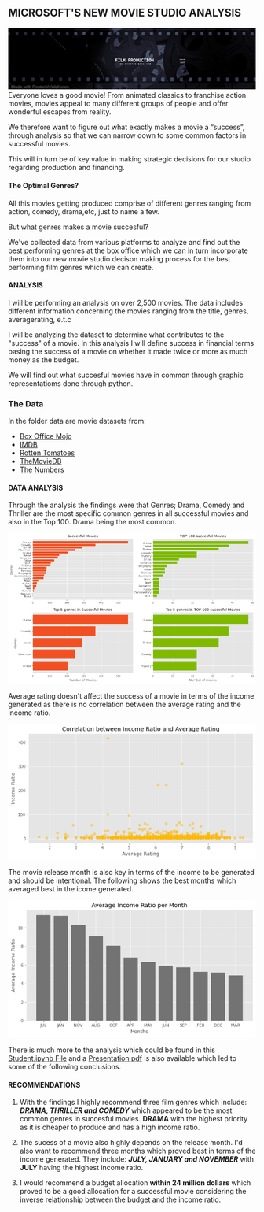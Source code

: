 ## MICROSOFT'S NEW MOVIE STUDIO ANALYSIS
<img src = "/images/movie.jpg"/>
Everyone loves a good movie! From animated classics to franchise action movies, movies appeal to many different groups of people and offer wonderful escapes from reality.

We therefore want to figure out what exactly makes a movie a “success”, through analysis so that we can narrow down to some common factors in successful movies. 

This will in turn be of key value in making strategic decisions for our studio regarding production and financing.

#### The Optimal Genres?
All this movies getting produced comprise of different genres ranging from action, comedy, drama,etc, just to name a few.

But what genres makes a movie succesful?

We've collected data from various platforms to analyze and find out the best performing genres at the box office which we can in turn incorporate them into our new movie studio decison making process for the best performing film genres which we can create. 

#### ANALYSIS
I will be performing an analysis on over 2,500 movies. The data includes different information concerning the movies ranging from the title, genres, averagerating, e.t.c

I will be analyzing the dataset to determine what contributes to the "success" of a movie. In this analysis I will define success in financial terms basing the success of a movie on whether it made twice or more as much money as the budget.

We will find out what succesful movies have in common through graphic representatioms done through python.

### The Data

In the folder data are movie datasets from:

* [Box Office Mojo](https://www.boxofficemojo.com/)
* [IMDB](https://www.imdb.com/)
* [Rotten Tomatoes](https://www.rottentomatoes.com/)
* [TheMovieDB](https://www.themoviedb.org/)
* [The Numbers](https://www.the-numbers.com/)

#### DATA ANALYSIS
Through the analysis the findings were that Genres; Drama, Comedy and Thriller are the most specific common genres in all successful movies and also in the Top 100. Drama being the most common. 

<img src = "/images/output1.png"/>

Average rating doesn't affect the success of a movie in terms of the income generated as there is no correlation between the average rating and the income ratio.

<img src = "/images/output4.png"/>

The movie release month is also key in terms of the income to be generated and should be intentional. The following shows the best months which averaged best in the icome generated.

<img src = "/images/output5.png"/>

There is much more to the analysis which could be found in this [Student.ipynb File](https://github.com/JamesMbeti/Microsoft_phase_1_project/blob/main/student.ipynb) and a [Presentation pdf](https://github.com/JamesMbeti/Microsoft_phase_1_project/blob/main/presentation.pdf) is also available which led to some of the following conclusions.

#### RECOMMENDATIONS

1) With the findings I highly recommend three film genres which include: **_DRAMA, THRILLER and COMEDY_** which appeared to be the most common genres in succesful movies. **DRAMA** with the highest priority as it is cheaper to produce and has a high income ratio. 

2) The sucess of a movie also highly depends on the release month. I'd also want to recommend three months which proved best in terms of the income generated. They include: **_JULY, JANUARY and NOVEMBER_** with **JULY** having the highest income ratio.

3) I would recommend a budget allocation **within 24 million dollars** which proved to be a good allocation for a successful movie considering the inverse relationship between the budget and the income ratio.